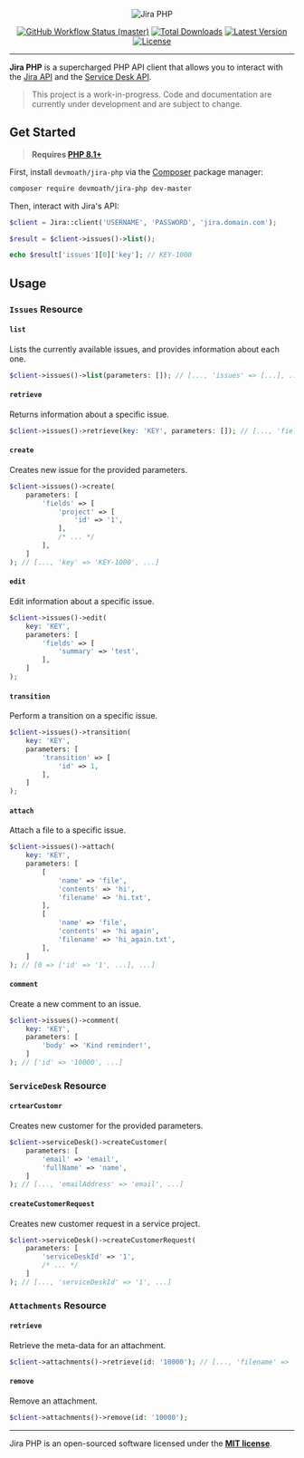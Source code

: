 <p align="center">
    <img src="https://raw.githubusercontent.com/devmoath/jira-php/master/art/example-transparent.png" alt="Jira PHP">
    <p align="center">
        <a href="https://github.com/devmoath/jira-php/actions"><img alt="GitHub Workflow Status (master)" src="https://img.shields.io/github/workflow/status/devmoath/jira-php/Tests/master"></a>
        <a href="https://packagist.org/packages/devmoath/jira-php"><img alt="Total Downloads" src="https://img.shields.io/packagist/dt/devmoath/jira-php"></a>
        <a href="https://packagist.org/packages/devmoath/jira-php"><img alt="Latest Version" src="https://img.shields.io/packagist/v/devmoath/jira-php"></a>
        <a href="https://packagist.org/packages/devmoath/jira-php"><img alt="License" src="https://img.shields.io/github/license/devmoath/jira-php"></a>
    </p>
</p>

------

**Jira PHP** is a supercharged PHP API client that allows you to interact with the [Jira API](https://docs.atlassian.com/software/jira/docs/api/REST/8.0.0) and the [Service Desk API](https://docs.atlassian.com/jira-servicedesk/REST/5.2.0/).

> This project is a work-in-progress. Code and documentation are currently under development and are subject to change.

## Get Started

> **Requires [PHP 8.1+](https://php.net/releases/)**

First, install `devmoath/jira-php` via the [Composer](https://getcomposer.org/) package manager:

```bash
composer require devmoath/jira-php dev-master
```

Then, interact with Jira's API:

```php
$client = Jira::client('USERNAME', 'PASSWORD', 'jira.domain.com');

$result = $client->issues()->list();

echo $result['issues'][0]['key']; // KEY-1000
```

## Usage

### `Issues` Resource

#### `list`

Lists the currently available issues, and provides information about each one.

```php
$client->issues()->list(parameters: []); // [..., 'issues' => [...], ...]
```

#### `retrieve`

Returns information about a specific issue.

```php
$client->issues()->retrieve(key: 'KEY', parameters: []); // [..., 'fields' => [...], ...]
```

#### `create`

Creates new issue for the provided parameters.

```php
$client->issues()->create(
    parameters: [
        'fields' => [
            'project' => [
                'id' => '1', 
            ],
            /* ... */
        ],
    ]
); // [..., 'key' => 'KEY-1000', ...]
```

#### `edit`

Edit information about a specific issue.

```php
$client->issues()->edit(
    key: 'KEY', 
    parameters: [
        'fields' => [
            'summary' => 'test',
        ],
    ]
);
```

#### `transition`

Perform a transition on a specific issue.

```php
$client->issues()->transition(
    key: 'KEY',
    parameters: [
        'transition' => [
            'id' => 1,
        ],
    ]
);
```

#### `attach`

Attach a file to a specific issue.

```php
$client->issues()->attach(
    key: 'KEY',
    parameters: [
        [
            'name' => 'file',        
            'contents' => 'hi',        
            'filename' => 'hi.txt',        
        ],
        [
            'name' => 'file',        
            'contents' => 'hi again',        
            'filename' => 'hi_again.txt',        
        ],
    ]
); // [0 => ['id' => '1', ...], ...]
```

#### `comment`

Create a new comment to an issue.

```php
$client->issues()->comment(
    key: 'KEY',
    parameters: [
        'body' => 'Kind reminder!',
    ]
); // ['id' => '10000', ...]
```

### `ServiceDesk` Resource

#### `crtearCustomr`

Creates new customer for the provided parameters.

```php
$client->serviceDesk()->createCustomer(
    parameters: [
        'email' => 'email',
        'fullName' => 'name',
    ]
); // [..., 'emailAddress' => 'email', ...]
```

#### `createCustomerRequest`

Creates new customer request in a service project.

```php
$client->serviceDesk()->createCustomerRequest(
    parameters: [
        'serviceDeskId' => '1',
        /* ... */
    ]
); // [..., 'serviceDeskId' => '1', ...]
```

### `Attachments` Resource

#### `retrieve`

Retrieve the meta-data for an attachment.

```php
$client->attachments()->retrieve(id: '10000'); // [..., 'filename' => 'name.png', ...]
```

#### `remove`

Remove an attachment.

```php
$client->attachments()->remove(id: '10000');
```

---

Jira PHP is an open-sourced software licensed under the **[MIT license](https://opensource.org/licenses/MIT)**.

